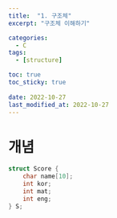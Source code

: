 ```yaml
---
title:  "1. 구조체"
excerpt: "구조체 이해하기"

categories:
  - C
tags:
  - [structure]

toc: true
toc_sticky: true
 
date: 2022-10-27
last_modified_at: 2022-10-27
---
```


# 개념  
```c  
struct Score {
    char name[10];
    int kor;
    int mat;
    int eng;
} S;
```  
